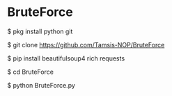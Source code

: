 # BruteForce

$ pkg install python git

$ git clone https://github.com/Tamsis-NOP/BruteForce

$ pip install beautifulsoup4 rich requests

$ cd BruteForce

$ python BruteForce.py
